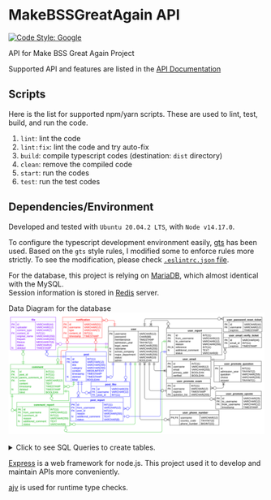 # MakeBSSGreatAgain API

[![Code Style: Google](https://img.shields.io/badge/code%20style-google-blueviolet.svg)](https://github.com/google/gts)


API for Make BSS Great Again Project

Supported API and features are listed in the [API Documentation](https://hyecheol123.github.io/MakeBSSGreatAgain-API-Documentation/#section/SecuritySchemes)


## Scripts

Here is the list for supported npm/yarn scripts.
These are used to lint, test, build, and run the code.

1. `lint`: lint the code
2. `lint:fix`: lint the code and try auto-fix
3. `build`: compile typescript codes (destination: `dist` directory)
4. `clean`: remove the compiled code
5. `start`: run the codes
6. `test`: run the test codes


## Dependencies/Environment

Developed and tested with `Ubuntu 20.04.2 LTS`, with `Node v14.17.0`.

To configure the typescript development environment easily, [gts](https://github.com/google/gts) has been used.
Based on the `gts` style rules, I modified some to enforce rules more strictly.
To see the modification, please check [`.eslintrc.json` file](https://github.com/hyecheol123/MakeBSSGreatAgain-API/blob/main/.eslintrc.json).

For the database, this project is relying on [MariaDB](https://mariadb.org/), which almost identical with the MySQL.  
Session information is stored in [Redis](https://redis.io/) server.

Data Diagram for the database
![ERD.svg](img/ERD.svg)

<details>
  <summary>Click to see SQL Queries to create tables.</summary>


  ### User
  
  SQL Query to create `user` table
  ``` SQL
  CREATE TABLE user (
    username VARCHAR(12) NOT NULL PRIMARY KEY,
    password CHAR(88) NOT NULL,
    membersince TIMESTAMP NOT NULL DEFAULT CURRENT_TIMESTAMP,
    admission_year TINYINT(2) NOT NULL,
    legal_name VARCHAR(255) NOT NULL,
    nickname VARCHAR(255) NULL DEFAULT NULL,
    school_company VARCHAR(255) NULL DEFAULT NULL,
    major_department VARCHAR(255) NULL DEFAULT NULL,
    status VARCHAR(10) NOT NULL,
    admin BOOLEAN NOT NULL
  ) CHARSET=utf8mb4 COLLATE=utf8mb4_general_ci;
  ```
  
  SQL Query to create `user_email` table
  ``` SQL
  CREATE TABLE user_email (
    id INT(11) NOT NULL AUTO_INCREMENT PRIMARY KEY,
    username VARCHAR(12) NOT NULL,
    FOREIGN KEY (username) REFERENCES user(username) ON DELETE CASCADE ON UPDATE CASCADE,
    email VARCHAR(255) NOT NULL,
    INDEX index_email(email),
    primary_addr BOOLEAN NOT NULL,
    INDEX index_primary_addr(primary_addr),
    verified BOOLEAN NOT NULL,
    INDEX index_verified(verified)
  ) CHARSET=utf8mb4 COLLATE=utf8mb4_general_ci;
  ```

  SQL Query to create `user_email_verify_ticket` table
  ``` SQL
  CREATE TABLE user_email_verify_ticket (
    id VARCHAR(44) NOT NULL PRIMARY KEY,
    email_id INT(11) NOT NULL,
    FOREIGN KEY (email_id) REFERENCES user_email(id) ON DELETE CASCADE ON UPDATE CASCADE,
    expires TIMESTAMP NOT NULL,
    INDEX index_expires(expires)
  ) CHARSET=utf8mb4 COLLATE=utf8mb4_general_ci;
  ```

  SQL Query to create `user_phone_number` table
  ``` SQL
  CREATE TABLE user_phone_number (
    username VARCHAR(12) NOT NULL PRIMARY KEY,
    FOREIGN KEY (username) REFERENCES user(username) ON DELETE CASCADE ON UPDATE CASCADE,
    country_code TINYINT(3) NOT NULL,
    phone_number BIGINT(15) NOT NULL
  ) CHARSET=utf8mb4 COLLATE=utf8mb4_general_ci;
  ```

</details>

[Express](https://expressjs.com/) is a web framework for node.js.
This project used it to develop and maintain APIs more conveniently.

[ajv](https://ajv.js.org/) is used for runtime type checks.
